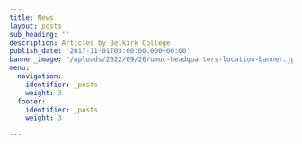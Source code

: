 ```yaml
---
title: News
layout: posts
sub_heading: ''
description: Articles by Belkirk College
publish_date: '2017-11-01T03:00:00.000+00:00'
banner_image: "/uploads/2022/09/26/umuc-headquarters-location-banner.jpg"
menu:
  navigation:
    identifier: _posts
    weight: 3
  footer:
    identifier: _posts
    weight: 3

---
```

